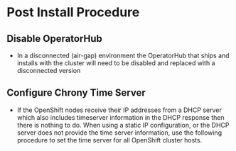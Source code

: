 # Post Install Procedure

## Disable OperatorHub

- In a disconnected (air-gap) environment the OperatorHub that ships and installs with the cluster will need to be disabled and replaced with a disconnected version


## Configure Chrony Time Server

- If the OpenShift nodes receive their IP addresses from a DHCP server which also includes timeserver information in the DHCP response then there is nothing to do. When using a static IP configuration, or the DHCP server does not provide the time server information, use the following procedure to set the time server for all OpenShift cluster hosts.


